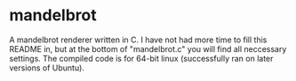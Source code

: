 # mandelbrot
A mandelbrot renderer written in C.
I have not had more time to fill this README in, but at the bottom of "mandelbrot.c" you will find all neccessary settings.
The compiled code is for 64-bit linux (successfully ran on later versions of Ubuntu).
